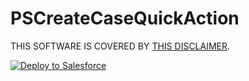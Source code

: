 # PSCreateCaseQuickAction
THIS SOFTWARE IS COVERED BY [THIS DISCLAIMER](https://raw.githubusercontent.com/thedges/Disclaimer/master/disclaimer.txt).

<a href="https://githubsfdeploy.herokuapp.com">
  <img alt="Deploy to Salesforce"
       src="https://raw.githubusercontent.com/afawcett/githubsfdeploy/master/deploy.png">
</a>
